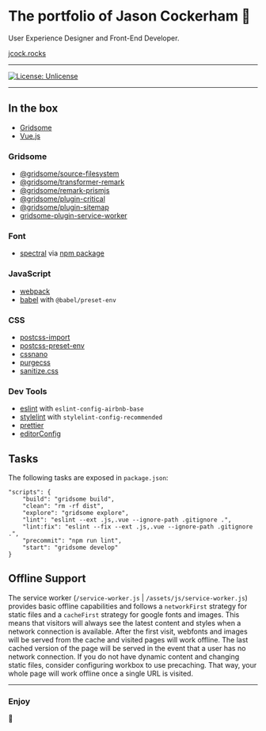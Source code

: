# The portfolio of **Jason Cockerham** 💩
User Experience Designer and Front-End Developer.

[jcock.rocks](http://jcock.rocks)

---

[![License: Unlicense](https://img.shields.io/badge/license-Unlicense-blue.svg?style=for-the-badge)](http://unlicense.org/)

---

## In the box

* [Gridsome](https://gridsome.org/)
* [Vue.js](https://vuejs.org/)

### Gridsome

* [@gridsome/source-filesystem](https://github.com/gridsome/gridsome/tree/master/packages/source-filesystem)
* [@gridsome/transformer-remark](https://github.com/gridsome/gridsome/tree/master/packages/transformer-remark)
* [@gridsome/remark-prismjs](https://github.com/gridsome/gridsome/tree/master/packages/remark-prismjs)
* [@gridsome/plugin-critical](https://github.com/gridsome/gridsome/tree/master/packages/plugin-critical)
* [@gridsome/plugin-sitemap](https://github.com/gridsome/gridsome/tree/master/packages/plugin-sitemap)
* [gridsome-plugin-service-worker](https://github.com/khalyomede/gridsome-plugin-service-worker)

### Font

* [spectral](https://fonts.google.com/specimen/Spectral) via [npm package](https://github.com/KyleAMathews/typefaces/tree/master/packages/spectral)

### JavaScript

* [webpack](http://webpack.github.io)
* [babel](babeljs.io) with `@babel/preset-env`

### CSS

* [postcss-import](https://github.com/postcss/postcss-import)
* [postcss-preset-env](https://preset-env.cssdb.org/)
* [cssnano](https://cssnano.co/)
* [purgecss](https://purgecss.com/)
* [sanitize.css](https://github.com/10up/sanitize.css)

### Dev Tools

* [eslint](http://eslint.org/)  with `eslint-config-airbnb-base`
* [stylelint](http://stylelint.io/) with `stylelint-config-recommended`
* [prettier](https://prettier.io/)
* [editorConfig](http://editorconfig.org/)

## Tasks

The following tasks are exposed in `package.json`:

```
"scripts": {
	"build": "gridsome build",
	"clean": "rm -rf dist",
	"explore": "gridsome explore",
	"lint": "eslint --ext .js,.vue --ignore-path .gitignore .",
	"lint:fix": "eslint --fix --ext .js,.vue --ignore-path .gitignore .",
	"precommit": "npm run lint",
	"start": "gridsome develop"
}
```

## Offline Support

The service worker (`/service-worker.js` | `/assets/js/service-worker.js`) provides basic offline capabilities and follows a `networkFirst` strategy for static files and a `cacheFirst` strategy for google fonts and images. This means that visitors will always see the latest content and styles when a network connection is available. After the first visit, webfonts and images will be served from the cache and visited pages will work offline. The last cached version of the page will be served in the event that a user has no network connection. If you do not have dynamic content and changing static files, consider configuring workbox to use precaching. That way, your whole page will work offline once a single URL is visited.

---

### Enjoy

🤘
